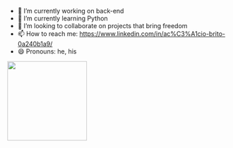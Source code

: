 
- 🔭 I’m currently working on back-end
- 🌱 I’m currently learning Python
- 👯 I’m looking to collaborate on projects that bring freedom
- 📫 How to reach me: https://www.linkedin.com/in/ac%C3%A1cio-brito-0a240b1a9/
- 😄 Pronouns: he, his

<div>
  <a href="https://beacon.ai/acaciobjr">
    <img height="180cm" src="https://github-readme-stats.vercel.app/api/top-langs/?username=acaciobjr&layout=compact&langs_count=16&theme=dracula"/>
</div>
